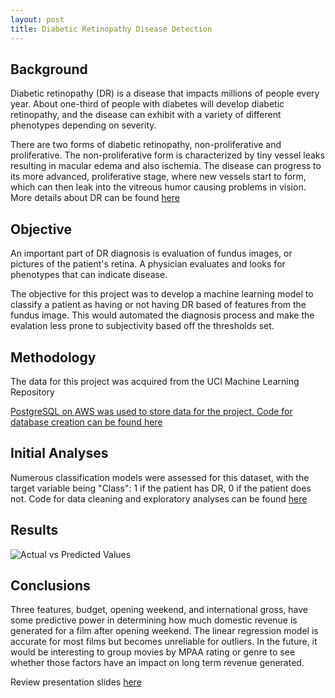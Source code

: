 ```yaml
---
layout: post
title: Diabetic Retinopathy Disease Detection
---
```


<h2>Background</h2>
Diabetic retinopathy (DR) is a disease that impacts millions of people every year. About one-third of people with diabetes will develop diabetic retinopathy, and the disease can exhibit with a variety of different phenotypes depending on severity. 

There are two forms of diabetic retinopathy, non-proliferative and proliferative. The non-proliferative form is characterized by tiny vessel leaks resulting in macular edema and also ischemia. The disease can progress to its more advanced, proliferative stage, where new vessels start to form, which can then leak into the vitreous humor causing problems in vision. More details about DR can be found <a href="https://www.aao.org/eye-health/diseases/what-is-diabetic-retinopathy">here</a> 

<h2>Objective</h2>
An important part of DR diagnosis is evaluation of fundus images, or pictures of the patient's retina. A physician evaluates and looks for phenotypes that can indicate disease. 

The objective for this project was to develop a machine learning model to classify a patient as having or not having DR based of features from the fundus image. This would automated the diagnosis process and make the evalation less prone to subjectivity based off the thresholds set. 

<h2>Methodology</h2>
The data for this project was acquired from the UCI Machine Learning Repository <a href="http://archive.ics.uci.edu/ml/datasets/Diabetic+Retinopathy+Debrecen+Data+Set"</a>

PostgreSQL on AWS was used to store data for the project. Code for database creation can be found <a href="https://github.com/sodas32/Metis-Project-3/blob/master/Project3_PostgreSQL.ipynb">here</a>

<h2>Initial Analyses</h2>
Numerous classification models were assessed for this dataset, with the target variable being "Class": 1 if the patient has DR, 0 if the patient does not. 
Code for data cleaning and exploratory analyses can be found <a href="https://github.com/sodas32/Metis-Project-3/blob/master/Project3_EDA%26Classification.ipynb">here</a>

<h2>Results</h2>

![Actual vs Predicted Values]({{sodas32.github.io}}/images/Gross_Rev.png)

<h2>Conclusions</h2>
Three features, budget, opening weekend, and international gross, have some predictive power in determining how much domestic revenue is generated for a film after opening weekend. The linear regression model is accurate for most films but becomes unreliable for outliers. In the future, it would be interesting to group movies by MPAA rating or genre to see whether those factors have an impact on long term revenue generated. 

Review presentation slides <a href="https://github.com/sodas32/Metis-Project-2/blob/master/Metis%20Project%202%20Presentation_Sonali.pdf">here</a>
